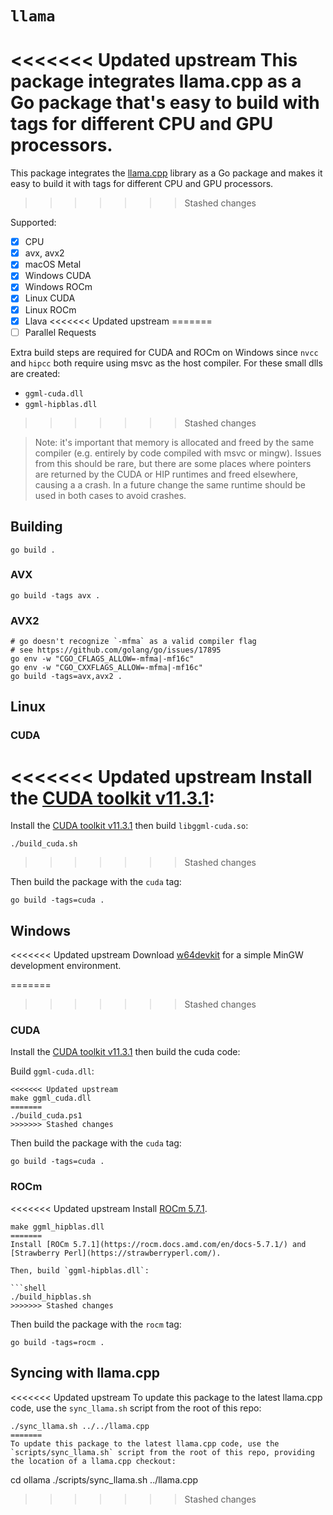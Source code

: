 # `llama`

<<<<<<< Updated upstream
This package integrates llama.cpp as a Go package that's easy to build with tags for different CPU and GPU processors.
=======
This package integrates the [llama.cpp](https://github.com/ggerganov/llama.cpp) library as a Go package and makes it easy to build it with tags for different CPU and GPU processors.
>>>>>>> Stashed changes

Supported:

- [x] CPU
- [x] avx, avx2
- [x] macOS Metal
- [x] Windows CUDA
- [x] Windows ROCm
- [x] Linux CUDA
- [x] Linux ROCm
- [x] Llava
<<<<<<< Updated upstream
=======
- [ ] Parallel Requests

Extra build steps are required for CUDA and ROCm on Windows since `nvcc` and `hipcc` both require using msvc as the host compiler. For these small dlls are created:

- `ggml-cuda.dll`
- `ggml-hipblas.dll`
>>>>>>> Stashed changes

> Note: it's important that memory is allocated and freed by the same compiler (e.g. entirely by code compiled with msvc or mingw). Issues from this should be rare, but there are some places where pointers are returned by the CUDA or HIP runtimes and freed elsewhere, causing a a crash. In a future change the same runtime should be used in both cases to avoid crashes.

## Building

```
go build .
```

### AVX

```shell
go build -tags avx .
```

### AVX2

```shell
# go doesn't recognize `-mfma` as a valid compiler flag
# see https://github.com/golang/go/issues/17895
go env -w "CGO_CFLAGS_ALLOW=-mfma|-mf16c"
go env -w "CGO_CXXFLAGS_ALLOW=-mfma|-mf16c"
go build -tags=avx,avx2 .
```

## Linux

### CUDA

<<<<<<< Updated upstream
Install the [CUDA toolkit v11.3.1](https://developer.nvidia.com/cuda-11-3-1-download-archive):
=======
Install the [CUDA toolkit v11.3.1](https://developer.nvidia.com/cuda-11-3-1-download-archive) then build `libggml-cuda.so`:

```shell
./build_cuda.sh
```
>>>>>>> Stashed changes

Then build the package with the `cuda` tag:

```shell
go build -tags=cuda .
```

## Windows

<<<<<<< Updated upstream
Download [w64devkit](https://github.com/skeeto/w64devkit/releases/latest) for a simple MinGW development environment.

=======
>>>>>>> Stashed changes
### CUDA

Install the [CUDA toolkit v11.3.1](https://developer.nvidia.com/cuda-11-3-1-download-archive) then build the cuda code:

Build `ggml-cuda.dll`:

```shell
<<<<<<< Updated upstream
make ggml_cuda.dll
=======
./build_cuda.ps1
>>>>>>> Stashed changes
```

Then build the package with the `cuda` tag:

```shell
go build -tags=cuda .
```

### ROCm

<<<<<<< Updated upstream
Install [ROCm 5.7.1](https://rocm.docs.amd.com/en/docs-5.7.1/).

```shell
make ggml_hipblas.dll
=======
Install [ROCm 5.7.1](https://rocm.docs.amd.com/en/docs-5.7.1/) and [Strawberry Perl](https://strawberryperl.com/).

Then, build `ggml-hipblas.dll`:

```shell
./build_hipblas.sh
>>>>>>> Stashed changes
```

Then build the package with the `rocm` tag:

```shell
go build -tags=rocm .
```

## Syncing with llama.cpp

<<<<<<< Updated upstream
To update this package to the latest llama.cpp code, use the `sync_llama.sh` script from the root of this repo:

```
./sync_llama.sh ../../llama.cpp
=======
To update this package to the latest llama.cpp code, use the `scripts/sync_llama.sh` script from the root of this repo, providing the location of a llama.cpp checkout:

```
cd ollama
./scripts/sync_llama.sh ../llama.cpp
>>>>>>> Stashed changes
```
